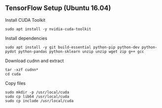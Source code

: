 ## TensorFlow Setup (Ubuntu 16.04)

Install CUDA Toolkit

```
sudo apt install -y nvidia-cuda-toolkit
```

Install dependencies

```
sudo apt install -y git build-essential python-pip python-dev python-pydot python-pandas python-sklearn unzip unzip wget zip g++ gcc
```

Download cudnn and extract

```
tar -xzf cudnn*
cd cuda
```

Copy files

```
sudo mkdir -p /usr/local/cuda
sudo cp lib64 /usr/local/cuda
sudo cp include /usr/local/cuda
```
